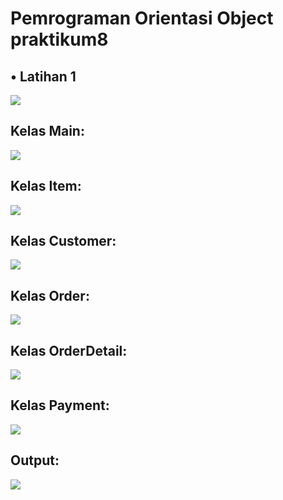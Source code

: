 # Pemrograman Orientasi Object praktikum8

##  • Latihan 1
![](screenshot/soal1.png)

## Kelas Main:

![](screenshot/Main.png)


## Kelas Item:

![](screenshot/Item.png)

## Kelas Customer:

![](screenshot/Customer.png)

## Kelas Order:

![](screenshot/Order.png)

## Kelas OrderDetail:

![](screenshot/OrderDetail.png)

## Kelas Payment:

![](screenshot/Payment.png)


## Output:

![](screenshot/output.png)

